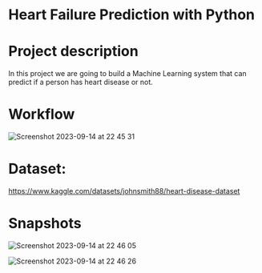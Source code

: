 # Heart Failure Prediction with Python

# Project description

In this project we are going to build a Machine Learning system that can predict if a person has heart disease or not.

# Workflow

![Screenshot 2023-09-14 at 22 45 31](https://github.com/redjules/heart-disease/assets/106017493/1cda68f2-a01f-4661-9cc7-b93926b17912)


# Dataset: 

https://www.kaggle.com/datasets/johnsmith88/heart-disease-dataset

# Snapshots

![Screenshot 2023-09-14 at 22 46 05](https://github.com/redjules/heart-disease/assets/106017493/d8a7371a-98c2-4ae7-8ee3-9be30f29e737)

![Screenshot 2023-09-14 at 22 46 26](https://github.com/redjules/heart-disease/assets/106017493/f8e2a603-ba99-491b-801f-0199f4ed06ae)

